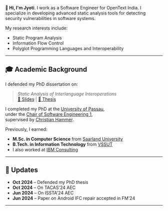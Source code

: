 **👋 Hi, I'm Jyoti**. I work as a Software Engineer for OpenText India. I specialize in developing advanced static analysis tools for detecting security vulnerabilities in software systems.

My research interests include:

- Static Program Analysis
- Information Flow Control
- Polyglot Programming Languages and Interoperability

---

## 🎓 Academic Background

I defended my PhD dissertation on:

> *Static Analysis of Interlanguage Interoperations*  
> [📖 Slides](assests/Slides.pdf) | [📘 Thesis](assests/thesis.pdf)

I completed my PhD at the [University of Passau](https://www.uni-passau.de),  
under the [Chair of Software Engineering 1](https://www.fim.uni-passau.de/software-engineering-i),  
supervised by [Christian Hammer](https://www.fim.uni-passau.de/software-engineering-i/lehrstuhlteam/lehrstuhlinhaber?username=hammer50).

Previously, I earned:

- **M.Sc. in Computer Science** from [Saarland University](https://www.uni-saarland.de)  
- **B.Tech. in Information Technology** from [VSSUT](https://www.vssut.ac.in)  
- I also worked at [IBM Consulting](https://www.ibm.com/consulting/)

---

## 📰 Updates

- **Oct 2024** – Defended my PhD thesis  
- **Oct 2024** – On TACAS'24 AEC  
- **Jun 2024** – On ISSTA'24 AEC  
- **Jun 2024** – Paper on Android IFC repair accepted in FM'24  

---

